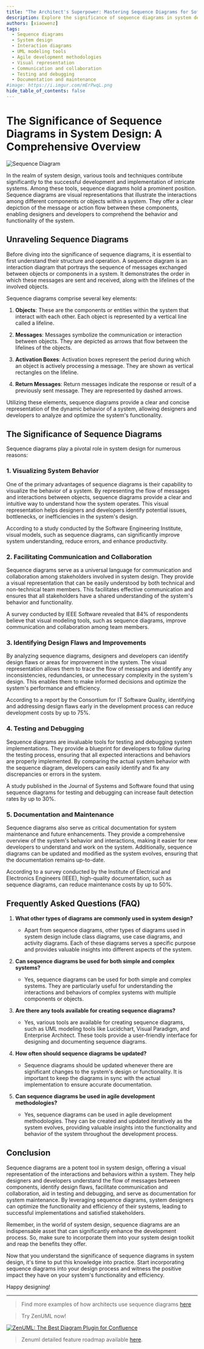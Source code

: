 ```yaml
---
title: "The Architect's Superpower: Mastering Sequence Diagrams for Software Design"
description: Explore the significance of sequence diagrams in system design, their key elements, and how they enhance visualization, communication, testing, and documentation. Learn about their role in identifying design flaws and their compatibility with various development methodologies.
authors: [xiaowenz]
tags:
  - Sequence diagrams
  - System design
  - Interaction diagrams
  - UML modeling tools
  - Agile development methodologies
  - Visual representation
  - Communication and collaboration
  - Testing and debugging
  - Documentation and maintenance
#image: https://i.imgur.com/mErPwqL.png
hide_table_of_contents: false
---
```


# The Significance of Sequence Diagrams in System Design: A Comprehensive Overview

![Sequence Diagram](https://cdn.sa.net/2024/03/07/EJZ76qBnFuOKihv.png)

In the realm of system design, various tools and techniques contribute significantly to the successful development and implementation of intricate systems. Among these tools, sequence diagrams hold a prominent position. Sequence diagrams are visual representations that illustrate the interactions among different components or objects within a system. They offer a clear depiction of the message or action flow between these components, enabling designers and developers to comprehend the behavior and functionality of the system.

<!-- truncate -->

## Unraveling Sequence Diagrams

Before diving into the significance of sequence diagrams, it is essential to first understand their structure and operation. A sequence diagram is an interaction diagram that portrays the sequence of messages exchanged between objects or components in a system. It demonstrates the order in which these messages are sent and received, along with the lifelines of the involved objects.

Sequence diagrams comprise several key elements:

1. **Objects**: These are the components or entities within the system that interact with each other. Each object is represented by a vertical line called a lifeline.

2. **Messages**: Messages symbolize the communication or interaction between objects. They are depicted as arrows that flow between the lifelines of the objects.

3. **Activation Boxes**: Activation boxes represent the period during which an object is actively processing a message. They are shown as vertical rectangles on the lifeline.

4. **Return Messages**: Return messages indicate the response or result of a previously sent message. They are represented by dashed arrows.

Utilizing these elements, sequence diagrams provide a clear and concise representation of the dynamic behavior of a system, allowing designers and developers to analyze and optimize the system's functionality.

## The Significance of Sequence Diagrams

Sequence diagrams play a pivotal role in system design for numerous reasons:

### 1. Visualizing System Behavior

One of the primary advantages of sequence diagrams is their capability to visualize the behavior of a system. By representing the flow of messages and interactions between objects, sequence diagrams provide a clear and intuitive way to understand how the system operates. This visual representation helps designers and developers identify potential issues, bottlenecks, or inefficiencies in the system's design.

According to a study conducted by the Software Engineering Institute, visual models, such as sequence diagrams, can significantly improve system understanding, reduce errors, and enhance productivity.

### 2. Facilitating Communication and Collaboration

Sequence diagrams serve as a universal language for communication and collaboration among stakeholders involved in system design. They provide a visual representation that can be easily understood by both technical and non-technical team members. This facilitates effective communication and ensures that all stakeholders have a shared understanding of the system's behavior and functionality.

A survey conducted by IEEE Software revealed that 84% of respondents believe that visual modeling tools, such as sequence diagrams, improve communication and collaboration among team members.

### 3. Identifying Design Flaws and Improvements

By analyzing sequence diagrams, designers and developers can identify design flaws or areas for improvement in the system. The visual representation allows them to trace the flow of messages and identify any inconsistencies, redundancies, or unnecessary complexity in the system's design. This enables them to make informed decisions and optimize the system's performance and efficiency.

According to a report by the Consortium for IT Software Quality, identifying and addressing design flaws early in the development process can reduce development costs by up to 75%.

### 4. Testing and Debugging

Sequence diagrams are invaluable tools for testing and debugging system implementations. They provide a blueprint for developers to follow during the testing process, ensuring that all expected interactions and behaviors are properly implemented. By comparing the actual system behavior with the sequence diagram, developers can easily identify and fix any discrepancies or errors in the system.

A study published in the Journal of Systems and Software found that using sequence diagrams for testing and debugging can increase fault detection rates by up to 30%.

### 5. Documentation and Maintenance

Sequence diagrams also serve as critical documentation for system maintenance and future enhancements. They provide a comprehensive overview of the system's behavior and interactions, making it easier for new developers to understand and work on the system. Additionally, sequence diagrams can be updated and modified as the system evolves, ensuring that the documentation remains up-to-date.

According to a survey conducted by the Institute of Electrical and Electronics Engineers (IEEE), high-quality documentation, such as sequence diagrams, can reduce maintenance costs by up to 50%.

## Frequently Asked Questions (FAQ)

1. **What other types of diagrams are commonly used in system design?**

   - Apart from sequence diagrams, other types of diagrams used in system design include class diagrams, use case diagrams, and activity diagrams. Each of these diagrams serves a specific purpose and provides valuable insights into different aspects of the system.

2. **Can sequence diagrams be used for both simple and complex systems?**

   - Yes, sequence diagrams can be used for both simple and complex systems. They are particularly useful for understanding the interactions and behaviors of complex systems with multiple components or objects.

3. **Are there any tools available for creating sequence diagrams?**

   - Yes, various tools are available for creating sequence diagrams, such as UML modeling tools like Lucidchart, Visual Paradigm, and Enterprise Architect. These tools provide a user-friendly interface for designing and documenting sequence diagrams.

4. **How often should sequence diagrams be updated?**

   - Sequence diagrams should be updated whenever there are significant changes to the system's design or functionality. It is important to keep the diagrams in sync with the actual implementation to ensure accurate documentation.

5. **Can sequence diagrams be used in agile development methodologies?**
   - Yes, sequence diagrams can be used in agile development methodologies. They can be created and updated iteratively as the system evolves, providing valuable insights into the functionality and behavior of the system throughout the development process.

## Conclusion

Sequence diagrams are a potent tool in system design, offering a visual representation of the interactions and behaviors within a system. They help designers and developers understand the flow of messages between components, identify design flaws, facilitate communication and collaboration, aid in testing and debugging, and serve as documentation for system maintenance. By leveraging sequence diagrams, system designers can optimize the functionality and efficiency of their systems, leading to successful implementations and satisfied stakeholders.

Remember, in the world of system design, sequence diagrams are an indispensable asset that can significantly enhance the development process. So, make sure to incorporate them into your system design toolkit and reap the benefits they offer.

Now that you understand the significance of sequence diagrams in system design, it's time to put this knowledge into practice. Start incorporating sequence diagrams into your design process and witness the positive impact they have on your system's functionality and efficiency.

Happy designing!

---

> Find more examples of how architects use sequence diagrams [here](https://zenuml.com/docs/examples/sequence-diagram-example-business-process-improvement)

> Try ZenUML now!

[![ZenUML: The Best Diagram Plugin for Confluence](../../static/img/og-image.png)](https://app.zenuml.com)

> Zenuml detailed feature roadmap available [here](/roadmap).
